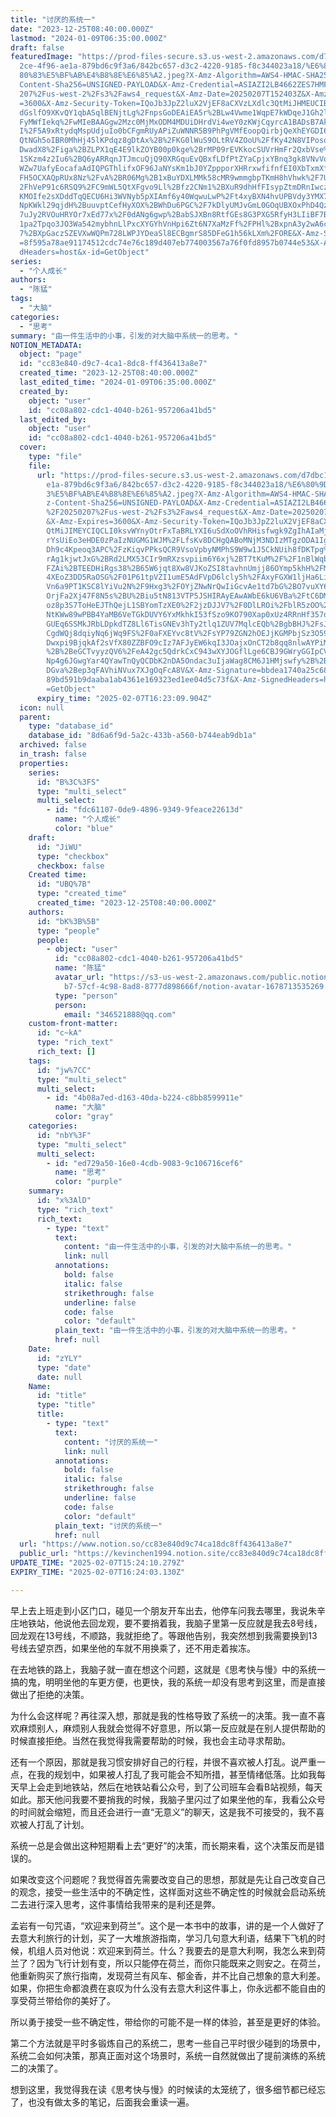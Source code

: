 ```yaml
---
title: "讨厌的系统一"
date: "2023-12-25T08:40:00.000Z"
lastmod: "2024-01-09T06:35:00.000Z"
draft: false
featuredImage: "https://prod-files-secure.s3.us-west-2.amazonaws.com/d7dbc101-8\
  2ce-4f96-ae1a-879bd6c9f3a6/842bc657-d3c2-4220-9185-f8c344023a18/%E6%80%9D%E8%\
  80%83%E5%BF%AB%E4%B8%8E%E6%85%A2.jpeg?X-Amz-Algorithm=AWS4-HMAC-SHA256&X-Amz-\
  Content-Sha256=UNSIGNED-PAYLOAD&X-Amz-Credential=ASIAZI2LB4662ZES7HMF%2F20250\
  207%2Fus-west-2%2Fs3%2Faws4_request&X-Amz-Date=20250207T152403Z&X-Amz-Expires\
  =3600&X-Amz-Security-Token=IQoJb3JpZ2luX2VjEF8aCXVzLXdlc3QtMiJHMEUCIByh8erfq5\
  dGslfO9XKvQY1qbASqlBENjtLg%2FnpsGoDEAiEA5r%2BLw4Vwme1WqpE7kWDqeJ1Gh2lTpsR0l9J\
  FyMWfIekq%2FwMIeBAAGgw2Mzc0MjMxODM4MDUiDHrdVi4weY0zKWjCqyrcA1BADsB7Ak6mUMe2do\
  I%2F5A9xRtydqMspUdjuIo0bCFgmRUyAPiZuWNNR5B9PhPgVMfEoopQirbjQeXhEYGDI6N1SpBp5F\
  QtNGh5oIBR0MhHj45lKPdqz8gDtAx%2B%2FKG0lWuS9OLtRV4ZOoU%2FfKy42N8VIPosqnsc0REXA\
  DwadX8%2Figa%2BZLPX1qE4E9lkZOYB00p0kge%2BrMP09rEVKkocSUVrHmFr2QxbVse%2Fw6YEdQ\
  1SKzm4z2Iu6%2BQ6yARRqnJTJmcuQjQ90XRGquEvQBxfLDfPtZYaCpjxYBnq3gk8VNvVqdoCLZCqV\
  WZw7UafyEocafaAdIQPGThlifxOF96JaNYsKm1bJ0YZppporXHRrxwfifnfEI0XbTxmXfZZktif%2\
  FH5OCXAQpRUx8Nz%2FvA%2BR06Mg%2B1xBuYDXLMMk58cMR9wmmgbpTKmH8hVhwk%2F7UKhe51Lg%\
  2FhVeP91c6RSQ9%2FC9mWL5QtXFgvo9Ll%2Bfz2CNm1%2BXuR9dhHfFIsypZtmDRnIwcz8hjFlj10\
  KMOIfe2sXDddTqQECU6Hi3WVNyb5pXIAmf6y40WqwuLwP%2Ft4xyBXN4hvUPBVdy3YMX70%2ByX6h\
  NpKWkl29qjdH%2BuuvptCefHyXOX%2BWhDu6PGC%2F7kDlyUMJvGmL0GOqUBXOxPhD4QzQnBPH20B\
  7uJy2RVOuHRYOr7xEd77x%2F0dANg6gwp%2BabSJXBn8RtfGEs8G3PXG5RfyH3LIiBF7BImxaQFkz\
  1pa2Tpqo3JO3Wa542mybhnLlPxcXYGYhVnHpi6Zt6N7XaMzFf%2FPHl%2BxpnA3y2wA6csoUElPf3\
  7%2BXpGaczSZEVXwWQPm728LWPJYDeaSl8ECBgmrS85DFeG1h56kLXm%2FORE&X-Amz-Signature\
  =8f595a78ae91174512cdc74e76c189d407eb774003567a76f0fd8957b0744e53&X-Amz-Signe\
  dHeaders=host&x-id=GetObject"
series:
  - "个人成长"
authors:
  - "陈猛"
tags:
  - "大脑"
categories:
  - "思考"
summary: "由一件生活中的小事，引发的对大脑中系统一的思考。"
NOTION_METADATA:
  object: "page"
  id: "cc83e840-d9c7-4ca1-8dc8-ff436413a8e7"
  created_time: "2023-12-25T08:40:00.000Z"
  last_edited_time: "2024-01-09T06:35:00.000Z"
  created_by:
    object: "user"
    id: "cc08a802-cdc1-4040-b261-957206a41bd5"
  last_edited_by:
    object: "user"
    id: "cc08a802-cdc1-4040-b261-957206a41bd5"
  cover:
    type: "file"
    file:
      url: "https://prod-files-secure.s3.us-west-2.amazonaws.com/d7dbc101-82ce-4f96-a\
        e1a-879bd6c9f3a6/842bc657-d3c2-4220-9185-f8c344023a18/%E6%80%9D%E8%80%8\
        3%E5%BF%AB%E4%B8%8E%E6%85%A2.jpeg?X-Amz-Algorithm=AWS4-HMAC-SHA256&X-Am\
        z-Content-Sha256=UNSIGNED-PAYLOAD&X-Amz-Credential=ASIAZI2LB466SIQELLHW\
        %2F20250207%2Fus-west-2%2Fs3%2Faws4_request&X-Amz-Date=20250207T152309Z\
        &X-Amz-Expires=3600&X-Amz-Security-Token=IQoJb3JpZ2luX2VjEF8aCXVzLXdlc3\
        QtMiJIMEYCIQCLI0ksvWYnyOtrFxTaBRLYXI6uSdXoOVhRHisfwgk9ZgIhAIaMjoy84Fq6k\
        rYsUiEo3eHDE0zPaIzNUGMG1WJM%2FLfsKv8DCHgQABoMNjM3NDIzMTgzODA1Igw5BZu6eg\
        Dh9c4Kpeoq3APC%2FzKiqvPPksQCR9VsoVpbyNMPhS9W9w1J5CkNUih8fDKTpg%2BDY8InU\
        rAg1kjwtJxG%2BRd2LMX53CIr9mRXzsvpiim6Y6xj%2BT7tKuM%2F%2F1nBlWqb%2FI3KfE\
        FZAi%2BTEEDHiRgs38%2B65W6jqt8Xw8VJKoZSI8tavhnUmjj86OYmp5khH%2FMGsiwmDbq\
        4XEoZ3DD5RaOSG%2F01P61tpVZI1umE5AdFVpD6lcly5h%2FAxyFGXW1ljHa6LiNP7DOcUY\
        Vn6a9PT1KSC8lYiVu2N%2F9Hxg3%2FOYjZNwNrQwIiGcvAe1td7bG%2BO7vuXY62%2FWG7U\
        OrjFa2Xj47F8N5s%2BU%2Biu5tN813VTP5JSHIRAyEAwAWbE6kU6VBa%2FtC6DMN%2B2tRI\
        oz8p3S7ToHeEJThQejL1SBYomTzXE0%2F2jzDJJV7%2F0DlLROi%2FblR5zOO%2FLc%2BFa\
        NtKWw89wPBB4YaMB6VeTGkDUVY6YxMkhkI53fSzo9KO790Xap0xUz4RRnHf357o31HqyY2b\
        GUEq6SSMkJRbLDpkdTZ8Ll6TisGNEv3hTy2tlq1ZUV7MqlcEQb%2BgbBHJ%2FsJW%2BQil8\
        CgdWQj8dqiyNq6jWq9FS%2F0aFXEYvc8tV%2FsYP79ZGN2hOEJjKGMPbjSz3O59%2BuUufD\
        Dwxpi9BjqkAf2sVfX80ZZBFO9cIz7AFJyEW6kqI3JOajxOnCT2b8qq8nlwAYPiMmdNtp96Z\
        %2B%2BeGCTvyyzQV6%2FeA42gc5QdrkCxC943wXYJOGflLge6CBJ9GWryGGIpCV1NfRI%2F\
        Np4g6JGwgYar4QYawTnQyQCDbK2nDA5Ondac3uIjaWag8CM6J1HMjswfy%2B%2BEzQex6Pe\
        DGva%2Bep3qFAVhiNVux7XJgOqFcA8V&X-Amz-Signature=bbdea1740a25c68e43aa9ea\
        89bd591b9daaba1ab4361e169323ed1ee04d5c73f&X-Amz-SignedHeaders=host&x-id\
        =GetObject"
      expiry_time: "2025-02-07T16:23:09.904Z"
  icon: null
  parent:
    type: "database_id"
    database_id: "8d6a6f9d-5a2c-433b-a560-b744eab9db1a"
  archived: false
  in_trash: false
  properties:
    series:
      id: "B%3C%3FS"
      type: "multi_select"
      multi_select:
        - id: "fdc61107-0de9-4896-9349-9feace22613d"
          name: "个人成长"
          color: "blue"
    draft:
      id: "JiWU"
      type: "checkbox"
      checkbox: false
    Created time:
      id: "UBQ%7B"
      type: "created_time"
      created_time: "2023-12-25T08:40:00.000Z"
    authors:
      id: "bK%3B%5B"
      type: "people"
      people:
        - object: "user"
          id: "cc08a802-cdc1-4040-b261-957206a41bd5"
          name: "陈猛"
          avatar_url: "https://s3-us-west-2.amazonaws.com/public.notion-static.com/775523\
            b7-57cf-4c98-8ad8-8777d898666f/notion-avatar-1678713535269.png"
          type: "person"
          person:
            email: "346521888@qq.com"
    custom-front-matter:
      id: "c~kA"
      type: "rich_text"
      rich_text: []
    tags:
      id: "jw%7CC"
      type: "multi_select"
      multi_select:
        - id: "4b08a7ed-d163-40da-b224-c8bb8599911e"
          name: "大脑"
          color: "gray"
    categories:
      id: "nbY%3F"
      type: "multi_select"
      multi_select:
        - id: "ed729a50-16e0-4cdb-9083-9c106716cef6"
          name: "思考"
          color: "purple"
    summary:
      id: "x%3AlD"
      type: "rich_text"
      rich_text:
        - type: "text"
          text:
            content: "由一件生活中的小事，引发的对大脑中系统一的思考。"
            link: null
          annotations:
            bold: false
            italic: false
            strikethrough: false
            underline: false
            code: false
            color: "default"
          plain_text: "由一件生活中的小事，引发的对大脑中系统一的思考。"
          href: null
    Date:
      id: "zYLY"
      type: "date"
      date: null
    Name:
      id: "title"
      type: "title"
      title:
        - type: "text"
          text:
            content: "讨厌的系统一"
            link: null
          annotations:
            bold: false
            italic: false
            strikethrough: false
            underline: false
            code: false
            color: "default"
          plain_text: "讨厌的系统一"
          href: null
  url: "https://www.notion.so/cc83e840d9c74ca18dc8ff436413a8e7"
  public_url: "https://kevinchen1994.notion.site/cc83e840d9c74ca18dc8ff436413a8e7"
UPDATE_TIME: "2025-02-07T15:24:10.279Z"
EXPIRY_TIME: "2025-02-07T16:24:03.130Z"

---
```

<link rel="stylesheet" href="https://cdn.jsdelivr.net/npm/katex@0.16.2/dist/katex.min.css" integrity="sha384-bYdxxUwYipFNohQlHt0bjN/LCpueqWz13HufFEV1SUatKs1cm4L6fFgCi1jT643X" crossorigin="anonymous">


早上去上班走到小区门口，碰见一个朋友开车出去，他停车问我去哪里，我说朱辛庄地铁站，他说他去回龙观，要不要捎着我，我脑子里第一反应就是我去8号线，回龙观在13号线，不顺路，我就拒绝了。等跟他告别，我突然想到我需要换到13号线去望京西，如果坐他的车就不用换乘了，还不用走着挨冻。


在去地铁的路上，我脑子就一直在想这个问题，这就是《思考快与慢》中的系统一搞的鬼，明明坐他的车更方便，也更快，我的系统一却没有思考到这里，而是直接做出了拒绝的决策。


为什么会这样呢？再往深入想，那就是我的性格导致了系统一的决策。我一直不喜欢麻烦别人，麻烦别人我就会觉得不好意思，所以第一反应就是在别人提供帮助的时候直接拒绝。当然在我觉得我需要帮助的时候，我也会主动寻求帮助。


还有一个原因，那就是我习惯安排好自己的行程，并很不喜欢被人打乱。说严重一点，在我的规划中，如果被人打乱了我可能会不知所措，甚至情绪低落。比如我每天早上会走到地铁站，然后在地铁站看公众号，到了公司班车会看B站视频，每天如此。那天他问我要不要捎我的时候，我脑子里闪过了如果坐他的车，我看公众号的时间就会缩短，而且还会进行一直“无意义”的聊天，这是我不可接受的，我不喜欢被人打乱了计划。


系统一总是会做出这种短期看上去“更好”的决策，而长期来看，这个决策反而是错误的。


如果改变这个问题呢？我觉得首先需要改变自己的思想，那就是先让自己改变自己的观念，接受一些生活中的不确定性，这样面对这些不确定性的时候就会启动系统二去进行深入思考，这件事情给我带来的是利还是弊。


孟岩有一句咒语，“欢迎来到荷兰”。这个是一本书中的故事，讲的是一个人做好了去意大利旅行的计划，买了一大堆旅游指南，学习几句意大利语，结果下飞机的时候，机组人员对他说：欢迎来到荷兰。什么？我要去的是意大利啊，我怎么来到荷兰了？因为飞行计划有变，所以只能停在荷兰，而你只能既来之则安之。在荷兰，他重新购买了旅行指南，发现荷兰有风车、郁金香，并不比自己想象的意大利差。如果，你把生命都浪费在哀叹为什么没有去意大利这件事上，你永远都不能自由的享受荷兰带给你的美好了。


所以勇于接受一些不确定性，带给你的可能不是一样的体验，甚至是更好的体验。


第二个方法就是平时多锻炼自己的系统二，思考一些自己平时很少碰到的场景中，系统二会如何决策，那真正面对这个场景时，系统一自然就做出了提前演练的系统二的决策了。


想到这里，我觉得我在读《思考快与慢》的时候读的太笼统了，很多细节都已经忘了，也没有做太多的笔记，后面我会重读一遍。

